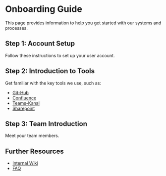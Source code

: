 # Onboarding Guide

This page provides information to help you get started with our systems and processes.

## Step 1: Account Setup

Follow these instructions to set up your user account.

## Step 2: Introduction to Tools

Get familiar with the key tools we use, such as:

- [Git-Hub](tools/index.md#git-hub)
- [Confluence](tools/index.md#confluence)
- [Teams-Kanal](tools/index.md#teams-kanal)
- [Sharepoint](tools/index.md#sharepoint)

## Step 3: Team Introduction

Meet your team members.

## Further Resources

- [Internal Wiki](https://your-internal-wiki.com)
- [FAQ](faq.md)
